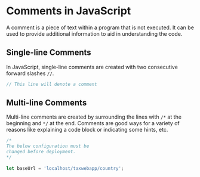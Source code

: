# Comments in JavaScript

A comment is a piece of text within a program that is not executed. It can be used to provide additional information to aid in understanding the code.

## Single-line Comments

In JavaScript, single-line comments are created with two consecutive forward slashes `//`.

```js
// This line will denote a comment
```

## Multi-line Comments

Multi-line comments are created by surrounding the lines with `/*` at the beginning and `*/` at the end. Comments are good ways for a variety of reasons like explaining a code block or indicating some hints, etc.

```js
/*  
The below configuration must be 
changed before deployment. 
*/
 
let baseUrl = 'localhost/taxwebapp/country';
```